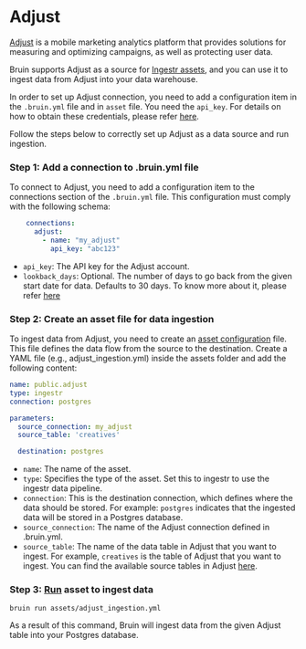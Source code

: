 # Adjust
[Adjust](https://www.adjust.com/) is a mobile marketing analytics platform that provides solutions for measuring and optimizing campaigns, as well as protecting user data.

Bruin supports Adjust as a source for [Ingestr assets](/assets/ingestr), and you can use it to ingest data from Adjust into your data warehouse.

In order to set up Adjust connection, you need to add a configuration item in the `.bruin.yml` file and in `asset` file. You need the `api_key`. For details on how to obtain these credentials, please refer [here](https://dev.adjust.com/en/api/rs-api/authentication/).

Follow the steps below to correctly set up Adjust as a data source and run ingestion.

### Step 1: Add a connection to .bruin.yml file

To connect to Adjust, you need to add a configuration item to the connections section of the `.bruin.yml` file. This configuration must comply with the following schema:

```yaml
    connections:
      adjust:
        - name: "my_adjust"
          api_key: "abc123"
```
- `api_key`: The API key for the Adjust account.
- `lookback_days`: Optional. The number of days to go back from the given start date for data. Defaults to 30 days. To know more about it, please refer [here](https://bruin-data.github.io/ingestr/supported-sources/adjust.html#lookback-days)

### Step 2: Create an asset file for data ingestion

To ingest data from Adjust, you need to create an [asset configuration](/assets/ingestr#asset-structure) file. This file defines the data flow from the source to the destination. Create a YAML file (e.g., adjust_ingestion.yml) inside the assets folder and add the following content:

```yaml
name: public.adjust
type: ingestr
connection: postgres

parameters:
  source_connection: my_adjust
  source_table: 'creatives'

  destination: postgres
```

- `name`: The name of the asset.
- `type`: Specifies the type of the asset. Set this to ingestr to use the ingestr data pipeline.
- `connection`: This is the destination connection, which defines where the data should be stored. For example: `postgres` indicates that the ingested data will be stored in a Postgres database.
- `source_connection`: The name of the Adjust connection defined in .bruin.yml.
- `source_table`: The name of the data table in Adjust that you want to ingest. For example, `creatives` is the table of Adjust that you want to ingest. You can find the available source tables in Adjust [here](https://bruin-data.github.io/ingestr/supported-sources/adjust.html#tables).

### Step 3: [Run](/commands/run) asset to ingest data
```     
bruin run assets/adjust_ingestion.yml
```
As a result of this command, Bruin will ingest data from the given Adjust table into your Postgres database.